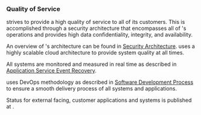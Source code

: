 ### Quality of Service

 strives to provide a high quality of service
to all of its customers. This is accomplished through a security
architecture that encompasses all of 's operations
and provides high data confidentiality, integrity, and availability.

An overview of 's architecture can be found in
[Security Architecture](cp-model-architecture.md).
 uses a highly scalable cloud architecture to
provide system quality at all times.

All systems are monitored and measured in real time as described in
[Application Service Event Recovery](cp-bcdr-app.md).

 uses DevOps methodology as described in
[Software Development Process](cp-sdlc-dev.md)
to ensure a smooth delivery process of all systems and applications.

Status for external facing, customer applications and systems is published
at .
